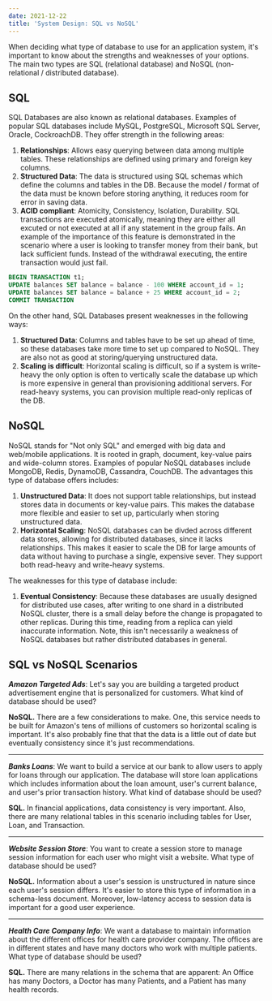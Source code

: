 ```yaml
---
date: 2021-12-22
title: 'System Design: SQL vs NoSQL'
---
```


When deciding what type of database to use for an application system, it's important to know about the strengths and weaknesses of your options. The main two types are SQL (relational database) and NoSQL (non-relational / distributed database).

## SQL

SQL Databases are also known as relational databases. Examples of popular SQL databases include MySQL, PostgreSQL, Microsoft SQL Server, Oracle, CockroachDB. They offer strength in the following areas:

1. **Relationships**: Allows easy querying between data among multiple tables. These relationships are defined using primary and foreign key columns.
2. **Structured Data**: The data is structured using SQL schemas which define the columns and tables in the DB. Because the model / format of the data must be known before storing anything, it reduces room for error in saving data.
3. **ACID compliant**: Atomicity, Consistency, Isolation, Durability. SQL transactions are executed atomically, meaning they are either all excuted or not executed at all if any statement in the group fails. An example of the importance of this feature is demonstrated in the scenario where a user is looking to transfer money from their bank, but lack sufficient funds. Instead of the withdrawal executing, the entire transaction would just fail.

```SQL
BEGIN TRANSACTION t1;
UPDATE balances SET balance = balance - 100 WHERE account_id = 1;
UPDATE balances SET balance = balance + 25 WHERE account_id = 2;
COMMIT TRANSACTION
```

On the other hand, SQL Databases present weaknesses in the following ways:

1. **Structured Data**: Columns and tables have to be set up ahead of time, so these databases take more time to set up compared to NoSQL. They are also not as good at storing/querying unstructured data.
2. **Scaling is difficult**: Horizontal scaling is difficult, so if a system is write-heavy the only option is often to vertically scale the database up which is more expensive in general than provisioning additional servers. For read-heavy systems, you can provision multiple read-only replicas of the DB.

## NoSQL

NoSQL stands for "Not only SQL" and emerged with big data and web/mobile applications. It is rooted in graph, document, key-value pairs and wide-column stores. Examples of popular NoSQL databases include MongoDB, Redis, DynamoDB, Cassandra, CouchDB. The advantages this type of database offers includes:

1. **Unstructured Data**: It does not support table relationships, but instead stores data in documents or key-value pairs. This makes the database more flexible and easier to set up, particularly when storing unstructured data.
2. **Horizontal Scaling**: NoSQL databases can be divded across different data stores, allowing for distributed databases, since it lacks relationships. This makes it easier to scale the DB for large amounts of data without having to purchase a single, expensive sever. They support both read-heavy and write-heavy systems.

The weaknesses for this type of database include:

1. **Eventual Consistency**: Because these databases are usually designed for distributed use cases, after writing to one shard in a distributed NoSQL cluster, there is a small delay before the change is propagated to other replicas. During this time, reading from a replica can yield inaccurate information. Note, this isn't necessarily a weakness of NoSQL databases but rather distributed databases in general.

## SQL vs NoSQL Scenarios

**_Amazon Targeted Ads_**: Let's say you are building a targeted product advertisement engine that is personalized for customers. What kind of database should be used?

**NoSQL.** There are a few considerations to make. One, this service needs to be built for Amazon's tens of millions of customers so horizontal scaling is important. It's also probably fine that that the data is a little out of date but eventually consistency since it's just recommendations.

---

**_Banks Loans_**: We want to build a service at our bank to allow users to apply for loans through our application. The database will store loan applications which includes information about the loan amount, user's current balance, and user's prior transaction history. What kind of database should be used?

**SQL.** In financial applications, data consistency is very important. Also, there are many relational tables in this scenario including tables for User, Loan, and Transaction.

---

**_Website Session Store_**: You want to create a session store to manage session information for each user who might visit a website. What type of database should be used?

**NoSQL.** Information about a user's session is unstructured in nature since each user's session differs. It's easier to store this type of information in a schema-less document. Moreover, low-latency access to session data is important for a good user experience.

---

**_Health Care Company Info_**: We want a database to maintain information about the different offices for health care provider company. The offices are in different states and have many doctors who work with multiple patients. What type of database should be used?

**SQL.** There are many relations in the schema that are apparent: An Office has many Doctors, a Doctor has many Patients, and a Patient has many health records.
